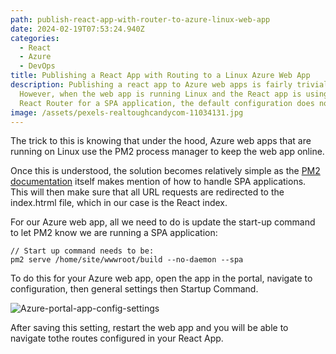 ```yaml
---
path: publish-react-app-with-router-to-azure-linux-web-app
date: 2024-02-19T07:53:24.940Z
categories:
  - React
  - Azure
  - DevOps
title: Publishing a React App with Routing to a Linux Azure Web App
description: Publishing a react app to Azure web apps is fairly trivial.
  However, when the web app is running Linux and the React app is using the
  React Router for a SPA application, the default configuration does not work.
image: /assets/pexels-realtoughcandycom-11034131.jpg
---
```

T﻿he trick to this is knowing that under the hood, Azure web apps that are running on Linux use the PM2 process manager to keep the web app online.

O﻿nce this is understood, the solution becomes relatively simple as the [PM2 documentation](https://pm2.keymetrics.io/docs/usage/pm2-doc-single-page/#serving-spa-redirect-all-to-indexhtml) itself makes mention of how to handle SPA applications. This will then make sure that all URL requests are redirected to the index.htrml file, which in our case is the React index.

F﻿or our Azure web app, all we need to do is update the start-up command to let PM2 know we are running a SPA application:

```textile
// Start up command needs to be:
pm2 serve /home/site/wwwroot/build --no-daemon --spa
```

T﻿o do this for your Azure web app, open the app in the portal, navigate to configuration, then general settings then Startup Command.

![Azure-portal-app-config-settings](/assets/screenshot-2024-02-19-at-7.01.43 pm.png "Azure Portal App Config Settings")

A﻿fter saving this setting, restart the web app and you will be able to navigate tothe routes configured in your React App.